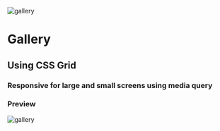 ![gallery](https://github.com/yash45829/Web-Dev-Practise/assets/117001910/217445a4-f5b1-4f83-8c3e-d32d4625855d)<h1>Gallery</h1>
<h2>Using CSS Grid</h2>
<h3>Responsive for large and small screens using media query</h3>
<h3>Preview</h3>

![gallery](https://github.com/yash45829/Web-Dev-Practise/assets/117001910/65c7b1d4-b1df-4ed3-a82d-6cd5ceffcbb8)
